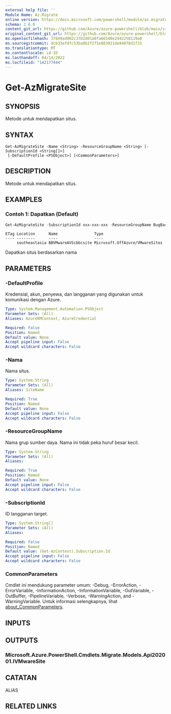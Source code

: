```yaml
---
external help file: ''
Module Name: Az.Migrate
online version: https://docs.microsoft.com/powershell/module/az.migrate/get-azmigratesite
schema: 2.0.0
content_git_url: https://github.com/Azure/azure-powershell/blob/main/src/Migrate/help/Get-AzMigrateSite.md
original_content_git_url: https://github.com/Azure/azure-powershell/blob/main/src/Migrate/help/Get-AzMigrateSite.md
ms.openlocfilehash: 37849ad902c37b2d01a0fa66540e2942258119a0
ms.sourcegitcommit: dcb33efdfc53ba0b2f271e883021de84878d1f31
ms.translationtype: MT
ms.contentlocale: id-ID
ms.lasthandoff: 04/14/2022
ms.locfileid: "142177444"
---
```

# Get-AzMigrateSite

## SYNOPSIS
Metode untuk mendapatkan situs.

## SYNTAX

```
Get-AzMigrateSite -Name <String> -ResourceGroupName <String> [-SubscriptionId <String[]>]
 [-DefaultProfile <PSObject>] [<CommonParameters>]
```

## DESCRIPTION
Metode untuk mendapatkan situs.

## EXAMPLES

### Contoh 1: Dapatkan (Default)
```powershell
Get-AzMigrateSite -SubscriptionId xxx-xxx-xxx -ResourceGroupName BugBashAVSVMware -SiteName BBVMwareAVScbbcsite
```

```output
ETag Location      Name                Type
---- --------      ----                ----
     southeastasia BBVMwareAVScbbcsite Microsoft.OffAzure/VMwareSites

```

Dapatkan situs berdasarkan nama

## PARAMETERS

### -DefaultProfile
Kredensial, akun, penyewa, dan langganan yang digunakan untuk komunikasi dengan Azure.

```yaml
Type: System.Management.Automation.PSObject
Parameter Sets: (All)
Aliases: AzureRMContext, AzureCredential

Required: False
Position: Named
Default value: None
Accept pipeline input: False
Accept wildcard characters: False
```

### -Nama
Nama situs.

```yaml
Type: System.String
Parameter Sets: (All)
Aliases: SiteName

Required: True
Position: Named
Default value: None
Accept pipeline input: False
Accept wildcard characters: False
```

### -ResourceGroupName
Nama grup sumber daya.
Nama ini tidak peka huruf besar kecil.

```yaml
Type: System.String
Parameter Sets: (All)
Aliases:

Required: True
Position: Named
Default value: None
Accept pipeline input: False
Accept wildcard characters: False
```

### -SubscriptionId
ID langganan target.

```yaml
Type: System.String[]
Parameter Sets: (All)
Aliases:

Required: False
Position: Named
Default value: (Get-AzContext).Subscription.Id
Accept pipeline input: False
Accept wildcard characters: False
```

### CommonParameters
Cmdlet ini mendukung parameter umum: -Debug, -ErrorAction, -ErrorVariable, -InformationAction, -InformationVariable, -OutVariable, -OutBuffer, -PipelineVariable, -Verbose, -WarningAction, and -WarningVariable. Untuk informasi selengkapnya, lihat [about_CommonParameters](http://go.microsoft.com/fwlink/?LinkID=113216).

## INPUTS

## OUTPUTS

### Microsoft.Azure.PowerShell.Cmdlets.Migrate.Models.Api202001.IVMwareSite

## CATATAN

ALIAS

## RELATED LINKS

